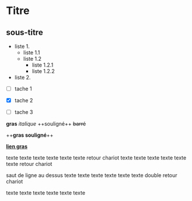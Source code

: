 

# Titre

## sous-titre

* liste 1.
  * liste 1.1
  * liste 1.2
    * liste 1.2.1
    * liste 1.2.2
* liste 2.

* [ ] tache 1
* [x] tache 2
* [ ] tache 3


**gras**
*italique*
++souligné++
~~barré~~

++**gras souligné**++

[**lien gras**](https://soleil-vapeur.org)

texte texte texte texte texte texte retour chariot
texte texte texte texte texte texte retour chariot

saut de ligne au dessus
texte texte texte texte texte texte double retour chariot

texte texte texte texte texte texte


    
  
